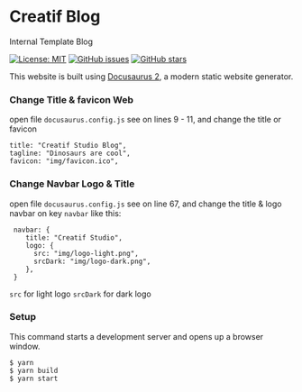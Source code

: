 # Creatif Blog
Internal Template Blog

[![License: MIT](https://img.shields.io/badge/License-MIT-yellow.svg)](https://opensource.org/licenses/MIT)
[![GitHub issues](https://img.shields.io/github/issues/creatif-studio/creatif-blog)](https://github.com/creatif-studio/creatif-blog/issues)
[![GitHub stars](https://img.shields.io/github/stars/creatif-studio/creatif-blog)](https://github.com/creatif-studio/creatif-blog/stargazers)

This website is built using [Docusaurus 2](https://docusaurus.io/), a modern static website generator.

### Change Title & favicon Web
open file `docusaurus.config.js` see on lines 9 - 11, and change the title or favicon

```
title: "Creatif Studio Blog",
tagline: "Dinosaurs are cool",
favicon: "img/favicon.ico",
```

### Change Navbar Logo & Title
open file `docusaurus.config.js` see on line 67, and change the title & logo navbar on key `navbar` like this:

```
 navbar: {
    title: "Creatif Studio",
    logo: {
      src: "img/logo-light.png",
      srcDark: "img/logo-dark.png",
    },
 }
```

`src` for light logo
`srcDark` for dark logo

### Setup
This command starts a development server and opens up a browser window.

```
$ yarn
$ yarn build
$ yarn start
```
